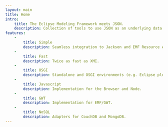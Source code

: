```yaml
---
layout: main
title: Home
intro:
    title: The Eclipse Modeling Framework meets JSON.
    description: Collection of tools to use JSON as an underlying data format for EMF in Eclipse, the browser and server side.
features:
    -
        title: Simple
        description: Seamless integration to Jackson and EMF Resource API.
    -
        title: Fast
        description: Twice as fast as XMI.
    -
        title: OSGI
        description: Standalone and OSGI environments (e.g. Eclipse plugins).
    -
        title: Javascript
        description: Implementation for the Browser and Node.
    -
        title: GWT
        description: Implementation for EMF/GWT.
    -
        title: NoSQL
        description: Adapters for CouchDB and MongoDB.
---
```


